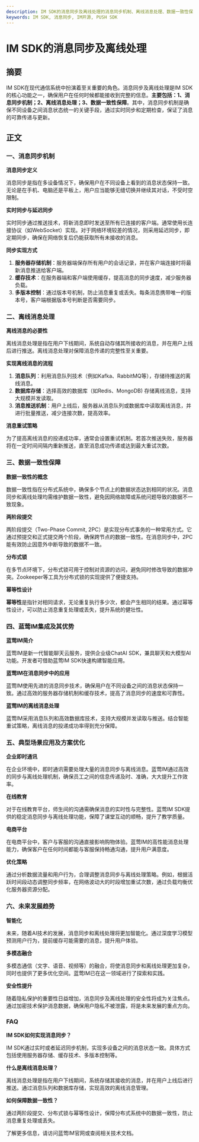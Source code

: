 ```yaml
---
description: IM SDK的消息同步及离线处理的消息同步机制、离线消息处理、数据一致性保障、蓝莺IM集成等
keywords: IM SDK, 消息同步, IM开源, PUSH SDK
---
```

# IM SDK的消息同步及离线处理

## 摘要

IM SDK在现代通信系统中扮演着至关重要的角色。消息同步及离线处理是IM SDK的核心功能之一，确保用户在任何时候都能接收到完整的信息。**主要包括：1、消息同步机制；2、离线消息处理；3、数据一致性保障**。其中，消息同步机制是确保不同设备之间消息状态统一的关键手段，通过实时同步和定期检查，保证了消息的可靠传递与更新。

## 正文

### 一、消息同步机制

**消息同步定义**

消息同步是指在多设备情况下，确保用户在不同设备上看到的消息状态保持一致。无论是在手机、电脑还是平板上，用户应当能够无缝切换并继续其对话，不受时空限制。

**实时同步与延迟同步**

实时同步通过推送技术，将新消息即时发送至所有已连接的客户端。通常使用长连接协议（如WebSocket）实现。对于网络环境较差的情况，则采用延迟同步，即定期同步，确保在网络恢复后仍能获取所有未接收的消息。

**同步实现方式**

1. **服务器存储机制**：服务器端保存所有用户的会话记录，并在客户端连接时将最新消息推送给客户端。
2. **缓存技术**：在服务器端和客户端使用缓存，提高消息的同步速度，减少服务器负载。
3. **多版本控制**：通过版本号机制，防止消息重复或丢失。每条消息携带唯一的版本号，客户端根据版本号判断是否需要同步。

### 二、离线消息处理

**离线消息的必要性**

离线消息处理是指在用户下线期间，系统自动存储其所接收的消息，并在用户上线后进行推送。离线消息处理对保障消息传递的完整性至关重要。

**实现离线消息的流程**

1. **消息队列**：利用消息队列技术（例如Kafka、RabbitMQ等），存储待推送的离线消息。
2. **数据库存储**：选择高效的数据库（如Redis、MongoDB) 存储离线消息，支持大规模并发读取。
3. **消息推送机制**：用户上线后，服务器从消息队列或数据库中读取离线消息，并进行批量推送，减少连接次数，提高效率。

**消息重试策略**

为了提高离线消息的投递成功率，通常会设置重试机制。若首次推送失败，服务器将在一定时间间隔内重新推送，直至消息成功传递或达到最大重试次数。

### 三、数据一致性保障

**数据一致性的概念**

数据一致性指在分布式系统中，确保多个节点上的数据状态达到相同的状况。消息同步和离线处理均需维护数据一致性，避免因网络故障或系统问题导致的数据不一致现象。

**两阶段提交**

两阶段提交（Two-Phase Commit, 2PC）是实现分布式事务的一种常用方式。它通过预提交和正式提交两个阶段，确保跨节点的数据一致性。在消息同步中，2PC能有效防止因意外中断导致的数据不一致。

**分布式锁**

在多节点环境下，分布式锁可用于控制对资源的访问，避免同时修改导致的数据冲突。Zookeeper等工具为分布式锁的实现提供了便捷支持。

**幂等性设计**

**幂等性**是指针对相同请求，无论重复执行多少次，都会产生相同的结果。通过幂等性设计，可以防止消息重复处理或丢失，提升系统的健壮性。

### 四、蓝莺IM集成及其优势

**蓝莺IM简介**

蓝莺IM是新一代智能聊天云服务，提供企业级ChatAI SDK，兼具聊天和大模型AI功能。开发者可借助蓝莺IM SDK快速构建智能应用。

**蓝莺IM在消息同步中的应用**

蓝莺IM使用先进的消息同步技术，确保用户在不同设备之间的消息状态保持一致。通过高效的服务器存储机制和缓存技术，提高了消息同步的速度和可靠性。

**蓝莺IM的离线消息处理**

蓝莺IM采用消息队列和高效数据库技术，支持大规模并发读取与推送。结合智能重试策略，离线消息的投递成功率得到充分保障。

### 五、典型场景应用及方案优化

**企业即时通讯**

在企业环境中，即时通讯需要处理大量的消息同步与离线消息。蓝莺IM通过高效的同步与离线处理机制，确保员工之间的信息传递及时、准确，大大提升工作效率。

**在线教育**

对于在线教育平台，师生间的沟通需确保消息的实时性与完整性。蓝莺IM SDK提供的稳定消息同步与离线处理功能，保障了课堂互动的顺畅，提升了教学质量。

**电商平台**

在电商平台中，客户与客服的沟通直接影响购物体验。蓝莺IM的高性能消息处理能力，确保客户在任何时间都能与客服保持畅通沟通，提升用户满意度。

**优化策略**

通过分析数据流量和用户行为，合理调整消息同步与离线处理策略。例如，根据活跃时间段动态调整同步频率，在网络波动大的时段增加重试次数，通过负载均衡优化服务器资源分配。

### 六、未来发展趋势

**智能化**

未来，随着AI技术的发展，消息同步和离线处理将更加智能化。通过深度学习模型预测用户行为，提前缓存可能需要的消息，提升用户体验。

**多模态融合**

多模态通信（文字、语音、视频等）的融合，将使消息同步和离线处理更加复杂，同时也提供了更多优化空间。蓝莺IM已在这一领域进行了探索和实践。

**安全性提升**

随着隐私保护的重要性日益增加，消息同步及离线处理的安全性将成为关注焦点。通过加密技术保护消息数据，确保用户隐私不被泄露，将是未来发展的重点方向。

### FAQ

**IM SDK如何实现消息同步？**

IM SDK通过实时或者延迟同步机制，实现多设备之间的消息状态一致。具体方式包括使用服务器存储、缓存技术、多版本控制等。

**什么是离线消息处理？**

离线消息处理是指在用户下线期间，系统存储其接收的消息，并在用户上线后进行推送。通过消息队列和数据库存储，实现高效的离线消息管理。

**如何保障数据一致性？**

通过两阶段提交、分布式锁与幂等性设计，保障分布式系统中的数据一致性，防止消息重复处理或丢失。

了解更多信息，请访问蓝莺IM官网或查阅相关技术文档。